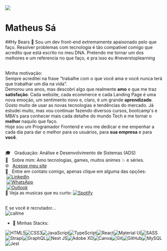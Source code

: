 <img width="auto" src="https://github.com/SaMatheus/Logo/blob/master/logomarca.png">

# Matheus Sá

##Hy Bears :bear:
Sou um dev front-end extremamente apaixonado pelo que faço. 
Resolver problemas com tecnologia é tão compativel comigo que acredito que está escrito no meu DNA.
Pretendo me tornar um dos melhores e um referencia no que faço, e pra isso eu #neverstoplearning

<br />Minha motivação:
<br/>Sempre acreditei na frase "trabalhe com o que você ama e você
                nunca terá que trabalhar um dia na vida". 
                <br />
                Demorou uns anos, mas descobri algo que realmente
                <strong>amo</strong> e que me traz <strong>satisfação</strong>.
                Cada website, cada ecommerce e cada Landing Page é uma nova
                emoção, um sentimento novo e, claro, é um grande
                <strong>aprendizado</strong>.
                <br />
                Gosto muito de usar as novas tecnologias e tendências do
                mercado. Já estudei muito, mas vou continuar fazendo diversos
                cursos, bootcamp's e MBA's para conhecer mais cada detalhe do
                mundo Tech e me tornar o <strong>melhor</strong> naquilo que
                faço.
                <br />
                Hoje sou um Programador Frontend e vou me dedicar e me empenhar
                a cada dia para dar o melhor para os usuários, para
                <strong>sua empresa</strong> e para <strong>você</strong>. 
                

<br/> :mortar_board: &nbsp; Graduação: Análise e Desenvolvimento de Sistemas (ADS)
<br/> 💬  &nbsp; Sobre mim: Amo tecnologias, games, muitos animes :boom: e séries.
<br/> 🌐 &nbsp; <a href="https://msdev-nine.vercel.app">Acesse meu site</a>
<br/> :iphone: &nbsp; Entre em contato comigo, apenas clique em alguma das opções:
<br/>&nbsp;<a href="https://www.linkedin.com/in/matheus-f-4a5732b4/"><img alt="LinkedIn" src="https://img.shields.io/badge/linkedin%20-%230077B5.svg?&style=for-the-badge&logo=linkedin&logoColor=white"/></a>
<br/>&nbsp;<a href="https://api.whatsapp.com/send?phone=5511985374474&text=Oi%2C%20amei%20seu%20site!"><img alt="WhatsApp" src="https://img.shields.io/badge/WhatsApp-25D366?style=for-the-badge&logo=whatsapp&logoColor=white"/></a>
<br/>&nbsp;<a href="mailto:matheus.sa.alves@outlook.com"><img alt="Outlook" src="https://img.shields.io/badge/Microsoft_Outlook-0078D4?style=for-the-badge&logo=microsoft-outlook&logoColor=white" /></a>
<br/>:musical_note: Veja as musicas que eu curto: <a href=" https://open.spotify.com/user/matheus.sa.alves"><img alt="Spotify" src="https://img.shields.io/badge/Spotify-1ED760?style=for-the-badge&logo=spotify&logoColor=white" /> </a>

<br/> E se você é recrutador...
<br/>![callme](https://user-images.githubusercontent.com/38141771/108897112-82b06380-75f4-11eb-874d-b85a71be9a1b.gif)

- 🌱 Minhas Stacks:

<img alt="HTML5" src="https://img.shields.io/badge/html5%20-%23E34F26.svg?&style=for-the-badge&logo=html5&logoColor=white"/><img alt="CSS3" src="https://img.shields.io/badge/css3%20-%231572B6.svg?&style=for-the-badge&logo=css3&logoColor=white"/><img alt="JavaScript" src="https://img.shields.io/badge/javascript%20-%23323330.svg?&style=for-the-badge&logo=javascript&logoColor=%23F7DF1E"/><img alt="TypeScript" src="https://img.shields.io/badge/typescript%20-%23007ACC.svg?&style=for-the-badge&logo=typescript&logoColor=white"/><img alt="React" src="https://img.shields.io/badge/react%20-%2320232a.svg?&style=for-the-badge&logo=react&logoColor=%2361DAFB"/><img alt="Material UI" src="https://img.shields.io/badge/material%20ui%20-%230081CB.svg?&style=for-the-badge&logo=material-ui&logoColor=white"/><img alt="SASS" src="https://img.shields.io/badge/SASS%20-hotpink.svg?&style=for-the-badge&logo=SASS&logoColor=white"/><img alt="Strapi" src="https://img.shields.io/badge/strapi%20-%232E7EEA.svg?&style=for-the-badge&logo=strapi&logoColor=white" /><img alt="GraphQL" src="https://img.shields.io/badge/-GraphQL-E10098?style=for-the-badge&logo=graphql"/><img alt="Next JS" src="https://img.shields.io/badge/next%20js%20-%23000000.svg?&style=for-the-badge&logo=next.js&logoColor=white"/><img alt="Adobe XD" src="https://img.shields.io/badge/adobe%20xd%20-%23FF26BE.svg?&style=for-the-badge&logo=adobe%20xd&logoColor=white"/><img alt="Canva" src="https://img.shields.io/badge/Canva%20-%2300C4CC.svg?&style=for-the-badge&logo=Canva&logoColor=white"/><img alt="Git" src="https://img.shields.io/badge/git%20-%23F05033.svg?&style=for-the-badge&logo=git&logoColor=white"/><img alt="GitHub" src="https://img.shields.io/badge/github%20-%23121011.svg?&style=for-the-badge&logo=github&logoColor=white"/><img alt="MySQL" src="https://img.shields.io/badge/mysql-%2300f.svg?&style=for-the-badge&logo=mysql&logoColor=white"/><img alt="Jest" src="https://img.shields.io/badge/-jest-%23C21325?&style=for-the-badge&logo=jest&logoColor=white"/>
